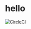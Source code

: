 # hello
[![CircleCI](https://circleci.com/gh/Mar5in/hello.svg?style=svg)](https://circleci.com/gh/Mar5in/hello)
